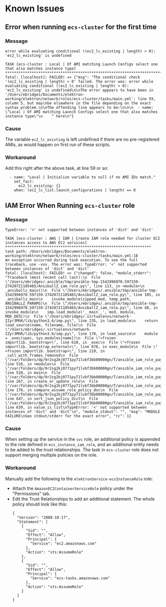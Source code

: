 # Known Issues

## Error when running `ecs-cluster` for the first time

### Message

`error while evaluating conditional ((ec2_lc_existing | length) > 0): 'ec2_lc_existing' is undefined`

```
TASK [ecs-cluster : Local | Of AMI matching Launch Configs select one that also matches instance type] ************************************************************************
fatal: [localhost]: FAILED! => {"msg": "The conditional check '(ec2_lc_existing | length) > 0' failed. The error was: error while evaluating conditional ((ec2_lc_existing | length) > 0): 'ec2_lc_existing' is undefined\n\nThe error appears to have been in '/Users/ebridges/Documents/elektron-working/elektron/network/roles/ecs-cluster/tasks/main.yml': line 59, column 5, but may\nbe elsewhere in the file depending on the exact syntax problem.\n\nThe offending line appears to be:\n\n\n  - name: \"Local | Of AMI matching Launch Configs select one that also matches instance type\"\n    ^ here\n"}
```

### Cause

The variable `ec2_lc_existing` is left undefined if there are no pre-registered AMIs, as would happen on first run of these scripts.

### Workaround

Add this right after the above task, at line 59 or so:

```
  - name: "Local | Initialize variable to null if no AMI IDs match."
    set_fact:
      ec2_lc_existing: {}
    when: (ec2_lc_list.launch_configurations | length) == 0
```


## IAM Error When Running `ecs-cluster` role

### Message

`TypeError: '<' not supported between instances of 'dict' and 'dict'`

```
TASK [ecs-cluster : AWS | IAM | Create IAM role needed for cluster EC2 instances access to AWS EC2 services] ******************************************************************
task path: /Users/ebridges/Documents/elektron-working/elektron/network/roles/ecs-cluster/tasks/main.yml:18
An exception occurred during task execution. To see the full traceback, use -vvv. The error was: TypeError: '<' not supported between instances of 'dict' and 'dict'
fatal: [localhost]: FAILED! => {"changed": false, "module_stderr": "Traceback (most recent call last):\n  File \"/Users/ebridges/.ansible/tmp/ansible-tmp-1542996970.597159-27420721105465/AnsiballZ_iam_role.py\", line 113, in <module>\n    _ansiballz_main()\n  File \"/Users/ebridges/.ansible/tmp/ansible-tmp-1542996970.597159-27420721105465/AnsiballZ_iam_role.py\", line 105, in _ansiballz_main\n    invoke_module(zipped_mod, temp_path, ANSIBALLZ_PARAMS)\n  File \"/Users/ebridges/.ansible/tmp/ansible-tmp-1542996970.597159-27420721105465/AnsiballZ_iam_role.py\", line 48, in invoke_module\n    imp.load_module('__main__', mod, module, MOD_DESC)\n  File \"/Users/ebridges/.virtualenvs/network-IZyr3MhR/lib/python3.6/imp.py\", line 235, in load_module\n    return load_source(name, filename, file)\n  File \"/Users/ebridges/.virtualenvs/network-IZyr3MhR/lib/python3.6/imp.py\", line 170, in load_source\n    module = _exec(spec, sys.modules[name])\n  File \"<frozen importlib._bootstrap>\", line 618, in _exec\n  File \"<frozen importlib._bootstrap_external>\", line 678, in exec_module\n  File \"<frozen importlib._bootstrap>\", line 219, in _call_with_frames_removed\n  File \"/var/folders/dp/9r2sg2kj0771py71lvbf3bb00000gn/T/ansible_iam_role_payload_qnfog3j7/__main__.py\", line 516, in <module>\n  File \"/var/folders/dp/9r2sg2kj0771py71lvbf3bb00000gn/T/ansible_iam_role_payload_qnfog3j7/__main__.py\", line 510, in main\n  File \"/var/folders/dp/9r2sg2kj0771py71lvbf3bb00000gn/T/ansible_iam_role_payload_qnfog3j7/__main__.py\", line 267, in create_or_update_role\n  File \"/var/folders/dp/9r2sg2kj0771py71lvbf3bb00000gn/T/ansible_iam_role_payload_qnfog3j7/__main__.py\", line 176, in compare_assume_role_policy_doc\n  File \"/var/folders/dp/9r2sg2kj0771py71lvbf3bb00000gn/T/ansible_iam_role_payload_qnfog3j7/ansible_iam_role_payload.zip/ansible/module_utils/ec2.py\", line 647, in sort_json_policy_dict\n  File \"/var/folders/dp/9r2sg2kj0771py71lvbf3bb00000gn/T/ansible_iam_role_payload_qnfog3j7/ansible_iam_role_payload.zip/ansible/module_utils/ec2.py\", line 639, in value_is_list\nTypeError: '<' not supported between instances of 'dict' and 'dict'\n", "module_stdout": "", "msg": "MODULE FAILURE\nSee stdout/stderr for the exact error", "rc": 1}
```

### Cause

When setting up the service in the `svc` role, an additional policy is appended to the role defined in `ecs_instance_iam_role`, and an additional entity needs to be added to the trust relationships. The task in `ecs-cluster` role does not support merging multiple policies on the role.

### Workaround

Manually add the following to the `elektronService-ecsInstanceRole` role:

* Attach the `AmazonEC2ContainerServiceRole` policy under the "Permissions" tab.
* Edit the Trust Relationships to add an additional statement.  The whole policy should look like this:
  ```
  {
    "Version": "2008-10-17",
    "Statement": [
      {
        "Sid": "",
        "Effect": "Allow",
        "Principal": {
          "Service": "ec2.amazonaws.com"
        },
        "Action": "sts:AssumeRole"
      },
      {
        "Sid": "",
        "Effect": "Allow",
        "Principal": {
          "Service": "ecs-tasks.amazonaws.com"
        },
        "Action": "sts:AssumeRole"
      }
    ]
  }
  ```